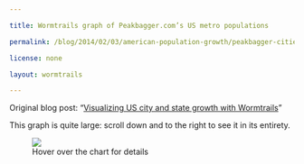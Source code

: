 ```yaml
---

title: Wormtrails graph of Peakbagger.com’s US metro populations

permalink: /blog/2014/02/03/american-population-growth/peakbagger-cities-full-scale

license: none

layout: wormtrails

---
```

Original blog post: “[Visualizing US city and state growth with Wormtrails][1]”

This graph is quite large: scroll down and to the right to see it in its entirety.

<figure>
    <img src="/assets/images/wormtrails/peakbagger-cities-full-scale.png" usemap="#clmap">
    <figcaption id="wormtrails-banner">Hover over the chart for details</figcaption>
</figure>
<map name="clmap">
    <area target="_new" shape="rect" onmouseover="updateBanner('Hartford (pop. 2,700)', '#D24A37')" coords="25,11588,225,11588">
    <area target="_new" shape="rect" onmouseover="updateBanner('Alexandria, VA (pop. 2,800)', '#D94131')" coords="25,11585,225,11586">
    <area target="_new" shape="rect" onmouseover="updateBanner('Petersburg, VA (pop. 2,800)', '#D94130')" coords="25,11583,225,11583">
    <area target="_new" shape="rect" onmouseover="updateBanner('Norfolk (pop. 3,000)', '#F4160F')" coords="25,11580,225,11581">
    <area target="_new" shape="rect" onmouseover="updateBanner('Albany (pop. 3,500)', '#D73332')" coords="25,11577,225,11578">
    <area target="_new" shape="rect" onmouseover="updateBanner('Richmond (pop. 3,800)', '#E73C21')" coords="25,11575,225,11575">
    <area target="_new" shape="rect" onmouseover="updateBanner('Middleborough, MA (pop. 4,500)', '#E22727')" coords="25,11572,225,11573">
    <area target="_new" shape="rect" onmouseover="updateBanner('New Haven (pop. 4,500)', '#DD412C')" coords="25,11569,225,11570">
    <area target="_new" shape="rect" onmouseover="updateBanner('Nantucket (pop. 4,600)', '#E73A21')" coords="25,11566,225,11567">
    <area target="_new" shape="rect" onmouseover="updateBanner('Portsmouth, NH (pop. 4,700)', '#F91709')" coords="25,11563,225,11564">
    <area target="_new" shape="rect" onmouseover="updateBanner('Newburyport, MA (pop. 4,800)', '#DE4A2C')" coords="25,11560,225,11561">
    <area target="_new" shape="rect" onmouseover="updateBanner('Gloucester, MA (pop. 5,300)', '#D53A35')" coords="25,11557,225,11558">
    <area target="_new" shape="rect" onmouseover="updateBanner('Providence (pop. 6,400)', '#E44324')" coords="25,11554,225,11555">
    <area target="_new" shape="rect" onmouseover="updateBanner('Newport, RI (pop. 6,700)', '#D74333')" coords="25,11550,225,11552">
    <area target="_new" shape="rect" onmouseover="updateBanner('Baltimore (pop. 13,500)', '#FD0F03')" coords="25,11546,225,11548">
    <area target="_new" shape="rect" onmouseover="updateBanner('Salem, MA (pop. 13,600)', '#DA3C2F')" coords="25,11541,225,11544">
    <area target="_new" shape="rect" onmouseover="updateBanner('Charleston (pop. 16,400)', '#F03A15')" coords="25,11536,225,11539">
    <area target="_new" shape="rect" onmouseover="updateBanner('Boston (pop. 18,300)', '#E33726')" coords="25,11530,225,11534">
    <area target="_new" shape="rect" onmouseover="updateBanner('New York (pop. 33,100)', '#F41C10')" coords="25,11521,225,11528">
    <area target="_new" shape="rect" onmouseover="updateBanner('Philadelphia (pop. 44,100)', '#E54B23')" coords="25,11510,225,11519">
    <area target="_new" shape="rect" onmouseover="updateBanner('Middleborough, MA (pop. 4,500)', '#E22727')" coords="325,11597,525,11598">
    <area target="_new" shape="rect" onmouseover="updateBanner('New London, CT (pop. 5,200)', '#CC703D')" coords="325,11594,525,11595">
    <area target="_new" shape="rect" onmouseover="updateBanner('Savannah (pop. 5,200)', '#D77D33')" coords="325,11591,525,11592">
    <area target="_new" shape="rect" onmouseover="updateBanner('Schenectady, NY (pop. 5,300)', '#D67933')" coords="325,11588,525,11589">
    <area target="_new" shape="rect" onmouseover="updateBanner('Gloucester, MA (pop. 5,300)', '#D53A35')" coords="325,11585,525,11586">
    <area target="_new" shape="rect" onmouseover="updateBanner('Portsmouth, NH (pop. 5,300)', '#F91709')" coords="325,11582,525,11583">
    <area target="_new" shape="rect" onmouseover="updateBanner('Albany (pop. 5,300)', '#D73332')" coords="325,11578,525,11580">
    <area target="_new" shape="rect" onmouseover="updateBanner('Nantucket (pop. 5,600)', '#E73A21')" coords="325,11575,525,11576">
    <area target="_new" shape="rect" onmouseover="updateBanner('Richmond (pop. 5,700)', '#E73C21')" coords="325,11572,525,11573">
    <area target="_new" shape="rect" onmouseover="updateBanner('Newburyport, MA (pop. 6,000)', '#DE4A2C')" coords="325,11569,525,11570">
    <area target="_new" shape="rect" onmouseover="updateBanner('Newport, RI (pop. 6,700)', '#D74333')" coords="325,11566,525,11567">
    <area target="_new" shape="rect" onmouseover="updateBanner('Norfolk (pop. 6,900)', '#F4160F')" coords="325,11562,525,11564">
    <area target="_new" shape="rect" onmouseover="updateBanner('Providence (pop. 7,600)', '#E44324')" coords="325,11559,525,11560">
    <area target="_new" shape="rect" onmouseover="updateBanner('Washington (pop. 11,200)', '#E27027')" coords="325,11555,525,11557">
    <area target="_new" shape="rect" onmouseover="updateBanner('Salem, MA (pop. 14,700)', '#DA3C2F')" coords="325,11550,525,11553">
    <area target="_new" shape="rect" onmouseover="updateBanner('Charleston (pop. 18,800)', '#F03A15')" coords="325,11544,525,11548">
    <area target="_new" shape="rect" onmouseover="updateBanner('Boston (pop. 24,900)', '#E33726')" coords="325,11537,525,11542">
    <area target="_new" shape="rect" onmouseover="updateBanner('Baltimore (pop. 26,500)', '#FD0F03')" coords="325,11530,525,11535">
    <area target="_new" shape="rect" onmouseover="updateBanner('New York (pop. 60,500)', '#F41C10')" coords="325,11515,525,11528">
    <area target="_new" shape="rect" onmouseover="updateBanner('Philadelphia (pop. 61,600)', '#E54B23')" coords="325,11501,525,11513">
    <area target="_new" shape="rect" onmouseover="updateBanner('New Haven (pop. 5,800)', '#DD412C')" coords="625,11613,825,11614">
    <area target="_new" shape="rect" onmouseover="updateBanner('Schenectady, NY (pop. 5,900)', '#D67933')" coords="625,11609,825,11611">
    <area target="_new" shape="rect" onmouseover="updateBanner('Gloucester, MA (pop. 5,900)', '#D53A35')" coords="625,11606,825,11607">
    <area target="_new" shape="rect" onmouseover="updateBanner('Nantucket (pop. 6,800)', '#E73A21')" coords="625,11603,825,11604">
    <area target="_new" shape="rect" onmouseover="updateBanner('Portsmouth, NH (pop. 6,900)', '#F91709')" coords="625,11599,825,11601">
    <area target="_new" shape="rect" onmouseover="updateBanner('Portland, ME (pop. 7,200)', '#D49D36')" coords="625,11596,825,11597">
    <area target="_new" shape="rect" onmouseover="updateBanner('Newburyport, MA (pop. 7,600)', '#DE4A2C')" coords="625,11592,825,11594">
    <area target="_new" shape="rect" onmouseover="updateBanner('Newport, RI (pop. 7,900)', '#D74333')" coords="625,11589,825,11590">
    <area target="_new" shape="rect" onmouseover="updateBanner('Norfolk (pop. 9,200)', '#F4160F')" coords="625,11585,825,11587">
    <area target="_new" shape="rect" onmouseover="updateBanner('Richmond (pop. 9,700)', '#E73C21')" coords="625,11581,825,11583">
    <area target="_new" shape="rect" onmouseover="updateBanner('Providence (pop. 10,100)', '#E44324')" coords="625,11577,825,11579">
    <area target="_new" shape="rect" onmouseover="updateBanner('Albany (pop. 10,800)', '#D73332')" coords="625,11573,825,11575">
    <area target="_new" shape="rect" onmouseover="updateBanner('New Orleans (pop. 17,200)', '#DE8C2C')" coords="625,11567,825,11571">
    <area target="_new" shape="rect" onmouseover="updateBanner('Washington (pop. 20,400)', '#E27027')" coords="625,11561,825,11565">
    <area target="_new" shape="rect" onmouseover="updateBanner('Salem, MA (pop. 23,100)', '#DA3C2F')" coords="625,11555,825,11559">
    <area target="_new" shape="rect" onmouseover="updateBanner('Charleston (pop. 24,700)', '#F03A15')" coords="625,11548,825,11553">
    <area target="_new" shape="rect" onmouseover="updateBanner('Boston (pop. 38,700)', '#E33726')" coords="625,11538,825,11546">
    <area target="_new" shape="rect" onmouseover="updateBanner('Baltimore (pop. 46,600)', '#FD0F03')" coords="625,11527,825,11536">
    <area target="_new" shape="rect" onmouseover="updateBanner('Philadelphia (pop. 87,300)', '#E54B23')" coords="625,11507,825,11525">
    <area target="_new" shape="rect" onmouseover="updateBanner('New York (pop. 101,000)', '#F41C10')" coords="625,11485,825,11505">
    <area target="_new" shape="rect" onmouseover="updateBanner('New Haven (pop. 7,200)', '#DD412C')" coords="925,11624,1125,11626">
    <area target="_new" shape="rect" onmouseover="updateBanner('Nantucket (pop. 7,300)', '#E73A21')" coords="925,11621,1125,11622">
    <area target="_new" shape="rect" onmouseover="updateBanner('Portsmouth, NH (pop. 7,300)', '#F91709')" coords="925,11617,1125,11619">
    <area target="_new" shape="rect" onmouseover="updateBanner('Newport, RI (pop. 7,300)', '#D74333')" coords="925,11614,1125,11615">
    <area target="_new" shape="rect" onmouseover="updateBanner('Pittsburgh (pop. 7,300)', '#D2D436')" coords="925,11610,1125,11612">
    <area target="_new" shape="rect" onmouseover="updateBanner('Savannah (pop. 7,500)', '#D77D33')" coords="925,11607,1125,11608">
    <area target="_new" shape="rect" onmouseover="updateBanner('Norfolk (pop. 8,500)', '#F4160F')" coords="925,11603,1125,11605">
    <area target="_new" shape="rect" onmouseover="updateBanner('Portland, ME (pop. 8,600)', '#D49D36')" coords="925,11599,1125,11601">
    <area target="_new" shape="rect" onmouseover="updateBanner('Cincinnati (pop. 9,600)', '#F7EE0C')" coords="925,11596,1125,11597">
    <area target="_new" shape="rect" onmouseover="updateBanner('Providence (pop. 11,800)', '#E44324')" coords="925,11591,1125,11594">
    <area target="_new" shape="rect" onmouseover="updateBanner('Richmond (pop. 12,100)', '#E73C21')" coords="925,11587,1125,11589">
    <area target="_new" shape="rect" onmouseover="updateBanner('Albany (pop. 17,900)', '#D73332')" coords="925,11581,1125,11585">
    <area target="_new" shape="rect" onmouseover="updateBanner('Salem, MA (pop. 22,600)', '#DA3C2F')" coords="925,11575,1125,11579">
    <area target="_new" shape="rect" onmouseover="updateBanner('Charleston (pop. 24,800)', '#F03A15')" coords="925,11568,1125,11573">
    <area target="_new" shape="rect" onmouseover="updateBanner('New Orleans (pop. 27,200)', '#DE8C2C')" coords="925,11560,1125,11566">
    <area target="_new" shape="rect" onmouseover="updateBanner('Washington (pop. 28,800)', '#E27027')" coords="925,11552,1125,11558">
    <area target="_new" shape="rect" onmouseover="updateBanner('Boston (pop. 54,000)', '#E33726')" coords="925,11540,1125,11550">
    <area target="_new" shape="rect" onmouseover="updateBanner('Baltimore (pop. 62,700)', '#FD0F03')" coords="925,11525,1125,11538">
    <area target="_new" shape="rect" onmouseover="updateBanner('Philadelphia (pop. 109,000)', '#E54B23')" coords="925,11501,1125,11523">
    <area target="_new" shape="rect" onmouseover="updateBanner('New York (pop. 131,000)', '#F41C10')" coords="925,11473,1125,11499">
    <area target="_new" shape="rect" onmouseover="updateBanner('Buffalo (pop. 8,700)', '#BDD534')" coords="1225,11654,1425,11656">
    <area target="_new" shape="rect" onmouseover="updateBanner('Rochester (pop. 9,200)', '#CCEB1B')" coords="1225,11650,1425,11652">
    <area target="_new" shape="rect" onmouseover="updateBanner('Norfolk (pop. 9,800)', '#F4160F')" coords="1225,11646,1425,11648">
    <area target="_new" shape="rect" onmouseover="updateBanner('New Haven (pop. 10,200)', '#DD412C')" coords="1225,11642,1425,11644">
    <area target="_new" shape="rect" onmouseover="updateBanner('Louisville (pop. 10,300)', '#A9DD2C')" coords="1225,11638,1425,11640">
    <area target="_new" shape="rect" onmouseover="updateBanner('Portland, ME (pop. 12,600)', '#D49D36')" coords="1225,11633,1425,11636">
    <area target="_new" shape="rect" onmouseover="updateBanner('Newark (pop. 14,400)', '#B3E523')" coords="1225,11628,1425,11631">
    <area target="_new" shape="rect" onmouseover="updateBanner('Pittsburgh (pop. 15,400)', '#D2D436')" coords="1225,11623,1425,11626">
    <area target="_new" shape="rect" onmouseover="updateBanner('Richmond (pop. 16,100)', '#E73C21')" coords="1225,11618,1425,11621">
    <area target="_new" shape="rect" onmouseover="updateBanner('Providence (pop. 22,400)', '#E44324')" coords="1225,11612,1425,11616">
    <area target="_new" shape="rect" onmouseover="updateBanner('Cincinnati (pop. 24,800)', '#F7EE0C')" coords="1225,11605,1425,11610">
    <area target="_new" shape="rect" onmouseover="updateBanner('Salem, MA (pop. 27,300)', '#DA3C2F')" coords="1225,11597,1425,11603">
    <area target="_new" shape="rect" onmouseover="updateBanner('Charleston (pop. 30,300)', '#F03A15')" coords="1225,11589,1425,11595">
    <area target="_new" shape="rect" onmouseover="updateBanner('Washington (pop. 35,500)', '#E27027')" coords="1225,11580,1425,11587">
    <area target="_new" shape="rect" onmouseover="updateBanner('Albany (pop. 35,800)', '#D73332')" coords="1225,11571,1425,11578">
    <area target="_new" shape="rect" onmouseover="updateBanner('New Orleans (pop. 46,100)', '#DE8C2C')" coords="1225,11560,1425,11569">
    <area target="_new" shape="rect" onmouseover="updateBanner('Baltimore (pop. 80,600)', '#FD0F03')" coords="1225,11542,1425,11558">
    <area target="_new" shape="rect" onmouseover="updateBanner('Boston (pop. 85,600)', '#E33726')" coords="1225,11522,1425,11540">
    <area target="_new" shape="rect" onmouseover="updateBanner('Philadelphia (pop. 161,000)', '#E54B23')" coords="1225,11488,1425,11520">
    <area target="_new" shape="rect" onmouseover="updateBanner('New York (pop. 215,000)', '#F41C10')" coords="1225,11443,1425,11486">
    <area target="_new" shape="rect" onmouseover="updateBanner('Detroit (pop. 21,200)', '#89F80A')" coords="1525,11723,1725,11727">
    <area target="_new" shape="rect" onmouseover="updateBanner('New Haven (pop. 21,900)', '#DD412C')" coords="1525,11716,1725,11721">
    <area target="_new" shape="rect" onmouseover="updateBanner('New Bedford (pop. 24,100)', '#ADF50F')" coords="1525,11709,1725,11714">
    <area target="_new" shape="rect" onmouseover="updateBanner('St. Louis (pop. 28,400)', '#A7F410')" coords="1525,11702,1725,11707">
    <area target="_new" shape="rect" onmouseover="updateBanner('Portland, ME (pop. 28,600)', '#D49D36')" coords="1525,11694,1725,11700">
    <area target="_new" shape="rect" onmouseover="updateBanner('Buffalo (pop. 29,300)', '#BDD534')" coords="1525,11686,1725,11692">
    <area target="_new" shape="rect" onmouseover="updateBanner('Newark (pop. 29,800)', '#B3E523')" coords="1525,11678,1725,11684">
    <area target="_new" shape="rect" onmouseover="updateBanner('Rochester (pop. 31,400)', '#CCEB1B')" coords="1525,11670,1725,11676">
    <area target="_new" shape="rect" onmouseover="updateBanner('Louisville (pop. 34,200)', '#A9DD2C')" coords="1525,11661,1725,11668">
    <area target="_new" shape="rect" onmouseover="updateBanner('Providence (pop. 40,900)', '#E44324')" coords="1525,11651,1725,11659">
    <area target="_new" shape="rect" onmouseover="updateBanner('Charleston (pop. 42,600)', '#F03A15')" coords="1525,11640,1725,11649">
    <area target="_new" shape="rect" onmouseover="updateBanner('Pittsburgh (pop. 43,700)', '#D2D436')" coords="1525,11630,1725,11638">
    <area target="_new" shape="rect" onmouseover="updateBanner('Washington (pop. 50,200)', '#E27027')" coords="1525,11618,1725,11628">
    <area target="_new" shape="rect" onmouseover="updateBanner('Cincinnati (pop. 54,800)', '#F7EE0C')" coords="1525,11605,1725,11616">
    <area target="_new" shape="rect" onmouseover="updateBanner('Albany (pop. 72,000)', '#D73332')" coords="1525,11588,1725,11603">
    <area target="_new" shape="rect" onmouseover="updateBanner('New Orleans (pop. 105,000)', '#DE8C2C')" coords="1525,11565,1725,11586">
    <area target="_new" shape="rect" onmouseover="updateBanner('Baltimore (pop. 110,000)', '#FD0F03')" coords="1525,11541,1725,11563">
    <area target="_new" shape="rect" onmouseover="updateBanner('Boston (pop. 183,000)', '#E33726')" coords="1525,11503,1725,11539">
    <area target="_new" shape="rect" onmouseover="updateBanner('Philadelphia (pop. 259,000)', '#E54B23')" coords="1525,11449,1725,11501">
    <area target="_new" shape="rect" onmouseover="updateBanner('New York (pop. 374,000)', '#F41C10')" coords="1525,11372,1725,11447">
    <area target="_new" shape="rect" onmouseover="updateBanner('Portland, ME (pop. 36,000)', '#D49D36')" coords="1825,11828,2025,11835">
    <area target="_new" shape="rect" onmouseover="updateBanner('Syracuse (pop. 38,000)', '#75DD2C')" coords="1825,11818,2025,11826">
    <area target="_new" shape="rect" onmouseover="updateBanner('Detroit (pop. 38,000)', '#89F80A')" coords="1825,11809,2025,11816">
    <area target="_new" shape="rect" onmouseover="updateBanner('Chicago (pop. 40,000)', '#76D831')" coords="1825,11799,2025,11807">
    <area target="_new" shape="rect" onmouseover="updateBanner('Rochester (pop. 49,000)', '#CCEB1B')" coords="1825,11787,2025,11797">
    <area target="_new" shape="rect" onmouseover="updateBanner('Charleston (pop. 50,000)', '#F03A15')" coords="1825,11775,2025,11785">
    <area target="_new" shape="rect" onmouseover="updateBanner('Newark (pop. 57,000)', '#B3E523')" coords="1825,11762,2025,11773">
    <area target="_new" shape="rect" onmouseover="updateBanner('Louisville (pop. 61,000)', '#A9DD2C')" coords="1825,11747,2025,11760">
    <area target="_new" shape="rect" onmouseover="updateBanner('Providence (pop. 65,000)', '#E44324')" coords="1825,11732,2025,11745">
    <area target="_new" shape="rect" onmouseover="updateBanner('Washington (pop. 67,000)', '#E27027')" coords="1825,11717,2025,11730">
    <area target="_new" shape="rect" onmouseover="updateBanner('Buffalo (pop. 80,000)', '#BDD534')" coords="1825,11699,2025,11715">
    <area target="_new" shape="rect" onmouseover="updateBanner('Pittsburgh (pop. 86,000)', '#D2D436')" coords="1825,11680,2025,11697">
    <area target="_new" shape="rect" onmouseover="updateBanner('St. Louis (pop. 95,000)', '#A7F410')" coords="1825,11659,2025,11678">
    <area target="_new" shape="rect" onmouseover="updateBanner('Albany (pop. 107,000)', '#D73332')" coords="1825,11635,2025,11657">
    <area target="_new" shape="rect" onmouseover="updateBanner('New Orleans (pop. 123,000)', '#DE8C2C')" coords="1825,11609,2025,11633">
    <area target="_new" shape="rect" onmouseover="updateBanner('Cincinnati (pop. 133,000)', '#F7EE0C')" coords="1825,11580,2025,11607">
    <area target="_new" shape="rect" onmouseover="updateBanner('Baltimore (pop. 179,000)', '#FD0F03')" coords="1825,11542,2025,11578">
    <area target="_new" shape="rect" onmouseover="updateBanner('Boston (pop. 308,000)', '#E33726')" coords="1825,11479,2025,11540">
    <area target="_new" shape="rect" onmouseover="updateBanner('Philadelphia (pop. 405,000)', '#E54B23')" coords="1825,11396,2025,11477">
    <area target="_new" shape="rect" onmouseover="updateBanner('New York (pop. 650,000)', '#F41C10')" coords="1825,11264,2025,11394">
    <area target="_new" shape="rect" onmouseover="updateBanner('Milwaukee (pop. 48,000)', '#1DEA27')" coords="2125,11951,2325,11960">
    <area target="_new" shape="rect" onmouseover="updateBanner('Cleveland (pop. 49,000)', '#2BFE02')" coords="2125,11939,2325,11949">
    <area target="_new" shape="rect" onmouseover="updateBanner('Rochester (pop. 56,000)', '#CCEB1B')" coords="2125,11926,2325,11937">
    <area target="_new" shape="rect" onmouseover="updateBanner('San Francisco (pop. 57,000)', '#2CE91E')" coords="2125,11912,2325,11924">
    <area target="_new" shape="rect" onmouseover="updateBanner('Detroit (pop. 59,000)', '#89F80A')" coords="2125,11898,2325,11910">
    <area target="_new" shape="rect" onmouseover="updateBanner('Providence (pop. 69,000)', '#E44324')" coords="2125,11883,2325,11896">
    <area target="_new" shape="rect" onmouseover="updateBanner('Washington (pop. 80,000)', '#E27027')" coords="2125,11865,2325,11881">
    <area target="_new" shape="rect" onmouseover="updateBanner('Louisville (pop. 88,000)', '#A9DD2C')" coords="2125,11845,2325,11863">
    <area target="_new" shape="rect" onmouseover="updateBanner('Buffalo (pop. 90,000)', '#BDD534')" coords="2125,11825,2325,11843">
    <area target="_new" shape="rect" onmouseover="updateBanner('Pittsburgh (pop. 93,000)', '#D2D436')" coords="2125,11804,2325,11823">
    <area target="_new" shape="rect" onmouseover="updateBanner('Newark (pop. 103,000)', '#B3E523')" coords="2125,11782,2325,11802">
    <area target="_new" shape="rect" onmouseover="updateBanner('Albany (pop. 116,000)', '#D73332')" coords="2125,11757,2325,11780">
    <area target="_new" shape="rect" onmouseover="updateBanner('Chicago (pop. 123,000)', '#76D831')" coords="2125,11730,2325,11755">
    <area target="_new" shape="rect" onmouseover="updateBanner('New Orleans (pop. 172,000)', '#DE8C2C')" coords="2125,11694,2325,11728">
    <area target="_new" shape="rect" onmouseover="updateBanner('St. Louis (pop. 176,000)', '#A7F410')" coords="2125,11656,2325,11692">
    <area target="_new" shape="rect" onmouseover="updateBanner('Cincinnati (pop. 192,000)', '#F7EE0C')" coords="2125,11616,2325,11654">
    <area target="_new" shape="rect" onmouseover="updateBanner('Baltimore (pop. 221,000)', '#FD0F03')" coords="2125,11570,2325,11614">
    <area target="_new" shape="rect" onmouseover="updateBanner('Boston (pop. 374,000)', '#E33726')" coords="2125,11493,2325,11568">
    <area target="_new" shape="rect" onmouseover="updateBanner('Philadelphia (pop. 608,000)', '#E54B23')" coords="2125,11369,2325,11491">
    <area target="_new" shape="rect" onmouseover="updateBanner('New York (pop. 1,143,000)', '#F41C10')" coords="2125,11139,2325,11367">
    <area target="_new" shape="rect" onmouseover="updateBanner('New Haven (pop. 65,000)', '#DD412C')" coords="2425,12127,2625,12140">
    <area target="_new" shape="rect" onmouseover="updateBanner('Rochester (pop. 73,000)', '#CCEB1B')" coords="2425,12111,2625,12125">
    <area target="_new" shape="rect" onmouseover="updateBanner('Milwaukee (pop. 75,000)', '#1DEA27')" coords="2425,12094,2625,12109">
    <area target="_new" shape="rect" onmouseover="updateBanner('Providence (pop. 101,000)', '#E44324')" coords="2425,12072,2625,12092">
    <area target="_new" shape="rect" onmouseover="updateBanner('Cleveland (pop. 101,000)', '#2BFE02')" coords="2425,12049,2625,12070">
    <area target="_new" shape="rect" onmouseover="updateBanner('Detroit (pop. 101,000)', '#89F80A')" coords="2425,12027,2625,12047">
    <area target="_new" shape="rect" onmouseover="updateBanner('Washington (pop. 123,000)', '#E27027')" coords="2425,12001,2625,12025">
    <area target="_new" shape="rect" onmouseover="updateBanner('Louisville (pop. 129,000)', '#A9DD2C')" coords="2425,11973,2625,11999">
    <area target="_new" shape="rect" onmouseover="updateBanner('Buffalo (pop. 133,000)', '#BDD534')" coords="2425,11944,2625,11971">
    <area target="_new" shape="rect" onmouseover="updateBanner('San Francisco (pop. 151,000)', '#2CE91E')" coords="2425,11912,2625,11942">
    <area target="_new" shape="rect" onmouseover="updateBanner('Albany (pop. 157,000)', '#D73332')" coords="2425,11879,2625,11910">
    <area target="_new" shape="rect" onmouseover="updateBanner('Pittsburgh (pop. 170,000)', '#D2D436')" coords="2425,11843,2625,11877">
    <area target="_new" shape="rect" onmouseover="updateBanner('New Orleans (pop. 196,000)', '#DE8C2C')" coords="2425,11801,2625,11841">
    <area target="_new" shape="rect" onmouseover="updateBanner('Cincinnati (pop. 257,000)', '#F7EE0C')" coords="2425,11748,2625,11799">
    <area target="_new" shape="rect" onmouseover="updateBanner('Baltimore (pop. 283,000)', '#FD0F03')" coords="2425,11689,2625,11746">
    <area target="_new" shape="rect" onmouseover="updateBanner('Chicago (pop. 324,000)', '#76D831')" coords="2425,11623,2625,11687">
    <area target="_new" shape="rect" onmouseover="updateBanner('St. Louis (pop. 345,000)', '#A7F410')" coords="2425,11552,2625,11621">
    <area target="_new" shape="rect" onmouseover="updateBanner('Boston (pop. 501,000)', '#E33726')" coords="2425,11449,2625,11550">
    <area target="_new" shape="rect" onmouseover="updateBanner('Philadelphia (pop. 747,000)', '#E54B23')" coords="2425,11298,2625,11447">
    <area target="_new" shape="rect" onmouseover="updateBanner('New York (pop. 1,687,000)', '#F41C10')" coords="2425,10959,2625,11296">
    <area target="_new" shape="rect" onmouseover="updateBanner('Minneapolis (pop. 94,000)', '#24E474')" coords="2725,12306,2925,12325">
    <area target="_new" shape="rect" onmouseover="updateBanner('Rochester (pop. 103,000)', '#CCEB1B')" coords="2725,12284,2925,12304">
    <area target="_new" shape="rect" onmouseover="updateBanner('Milwaukee (pop. 121,000)', '#1DEA27')" coords="2725,12258,2925,12282">
    <area target="_new" shape="rect" onmouseover="updateBanner('Providence (pop. 128,000)', '#E44324')" coords="2725,12230,2925,12256">
    <area target="_new" shape="rect" onmouseover="updateBanner('Louisville (pop. 143,000)', '#A9DD2C')" coords="2725,12199,2925,12228">
    <area target="_new" shape="rect" onmouseover="updateBanner('Detroit (pop. 147,000)', '#89F80A')" coords="2725,12168,2925,12197">
    <area target="_new" shape="rect" onmouseover="updateBanner('Washington (pop. 164,000)', '#E27027')" coords="2725,12133,2925,12166">
    <area target="_new" shape="rect" onmouseover="updateBanner('Cleveland (pop. 169,000)', '#2BFE02')" coords="2725,12097,2925,12131">
    <area target="_new" shape="rect" onmouseover="updateBanner('Buffalo (pop. 171,000)', '#BDD534')" coords="2725,12061,2925,12095">
    <area target="_new" shape="rect" onmouseover="updateBanner('Albany (pop. 178,000)', '#D73332')" coords="2725,12024,2925,12059">
    <area target="_new" shape="rect" onmouseover="updateBanner('New Orleans (pop. 219,000)', '#DE8C2C')" coords="2725,11978,2925,12022">
    <area target="_new" shape="rect" onmouseover="updateBanner('San Francisco (pop. 236,000)', '#2CE91E')" coords="2725,11929,2925,11976">
    <area target="_new" shape="rect" onmouseover="updateBanner('Pittsburgh (pop. 265,000)', '#D2D436')" coords="2725,11874,2925,11927">
    <area target="_new" shape="rect" onmouseover="updateBanner('Cincinnati (pop. 307,000)', '#F7EE0C')" coords="2725,11810,2925,11872">
    <area target="_new" shape="rect" onmouseover="updateBanner('Baltimore (pop. 353,000)', '#FD0F03')" coords="2725,11738,2925,11808">
    <area target="_new" shape="rect" onmouseover="updateBanner('St. Louis (pop. 386,000)', '#A7F410')" coords="2725,11658,2925,11736">
    <area target="_new" shape="rect" onmouseover="updateBanner('Chicago (pop. 543,000)', '#76D831')" coords="2725,11548,2925,11656">
    <area target="_new" shape="rect" onmouseover="updateBanner('Boston (pop. 658,000)', '#E33726')" coords="2725,11414,2925,11546">
    <area target="_new" shape="rect" onmouseover="updateBanner('Philadelphia (pop. 949,000)', '#E54B23')" coords="2725,11222,2925,11412">
    <area target="_new" shape="rect" onmouseover="updateBanner('New York (pop. 2,234,000)', '#F41C10')" coords="2725,10774,2925,11220">
    <area target="_new" shape="rect" onmouseover="updateBanner('Providence (pop. 163,000)', '#E44324')" coords="3025,12596,3225,12628">
    <area target="_new" shape="rect" onmouseover="updateBanner('Kansas City (pop. 165,000)', '#27E2B5')" coords="3025,12561,3225,12594">
    <area target="_new" shape="rect" onmouseover="updateBanner('Louisville (pop. 183,000)', '#A9DD2C')" coords="3025,12522,3225,12559">
    <area target="_new" shape="rect" onmouseover="updateBanner('Albany (pop. 189,000)', '#D73332')" coords="3025,12482,3225,12520">
    <area target="_new" shape="rect" onmouseover="updateBanner('Milwaukee (pop. 212,000)', '#1DEA27')" coords="3025,12438,3225,12480">
    <area target="_new" shape="rect" onmouseover="updateBanner('Detroit (pop. 237,000)', '#89F80A')" coords="3025,12389,3225,12436">
    <area target="_new" shape="rect" onmouseover="updateBanner('New Orleans (pop. 245,000)', '#DE8C2C')" coords="3025,12338,3225,12387">
    <area target="_new" shape="rect" onmouseover="updateBanner('Washington (pop. 253,000)', '#E27027')" coords="3025,12285,3225,12336">
    <area target="_new" shape="rect" onmouseover="updateBanner('Buffalo (pop. 272,000)', '#BDD534')" coords="3025,12229,3225,12283">
    <area target="_new" shape="rect" onmouseover="updateBanner('Cleveland (pop. 274,000)', '#2BFE02')" coords="3025,12172,3225,12227">
    <area target="_new" shape="rect" onmouseover="updateBanner('San Francisco (pop. 302,000)', '#2CE91E')" coords="3025,12109,3225,12170">
    <area target="_new" shape="rect" onmouseover="updateBanner('Minneapolis (pop. 305,000)', '#24E474')" coords="3025,12046,3225,12107">
    <area target="_new" shape="rect" onmouseover="updateBanner('Cincinnati (pop. 344,000)', '#F7EE0C')" coords="3025,11976,3225,12044">
    <area target="_new" shape="rect" onmouseover="updateBanner('Pittsburgh (pop. 396,000)', '#D2D436')" coords="3025,11894,3225,11974">
    <area target="_new" shape="rect" onmouseover="updateBanner('Baltimore (pop. 453,000)', '#FD0F03')" coords="3025,11802,3225,11892">
    <area target="_new" shape="rect" onmouseover="updateBanner('St. Louis (pop. 490,000)', '#A7F410')" coords="3025,11702,3225,11800">
    <area target="_new" shape="rect" onmouseover="updateBanner('Boston (pop. 818,000)', '#E33726')" coords="3025,11536,3225,11700">
    <area target="_new" shape="rect" onmouseover="updateBanner('Chicago (pop. 1,141,000)', '#76D831')" coords="3025,11306,3225,11534">
    <area target="_new" shape="rect" onmouseover="updateBanner('Philadelphia (pop. 1,180,000)', '#E54B23')" coords="3025,11068,3225,11304">
    <area target="_new" shape="rect" onmouseover="updateBanner('New York (pop. 2,977,000)', '#F41C10')" coords="3025,10471,3225,11066">
    <area target="_new" shape="rect" onmouseover="updateBanner('Albany (pop. 188,000)', '#D73332')" coords="3325,12949,3525,12987">
    <area target="_new" shape="rect" onmouseover="updateBanner('Louisville (pop. 227,000)', '#A9DD2C')" coords="3325,12902,3525,12947">
    <area target="_new" shape="rect" onmouseover="updateBanner('Kansas City (pop. 242,000)', '#27E2B5')" coords="3325,12852,3525,12900">
    <area target="_new" shape="rect" onmouseover="updateBanner('Providence (pop. 243,000)', '#E44324')" coords="3325,12801,3525,12850">
    <area target="_new" shape="rect" onmouseover="updateBanner('New Orleans (pop. 291,000)', '#DE8C2C')" coords="3325,12741,3525,12799">
    <area target="_new" shape="rect" onmouseover="updateBanner('Milwaukee (pop. 296,000)', '#1DEA27')" coords="3325,12680,3525,12739">
    <area target="_new" shape="rect" onmouseover="updateBanner('Washington (pop. 302,000)', '#E27027')" coords="3325,12617,3525,12678">
    <area target="_new" shape="rect" onmouseover="updateBanner('Detroit (pop. 321,000)', '#89F80A')" coords="3325,12551,3525,12615">
    <area target="_new" shape="rect" onmouseover="updateBanner('Buffalo (pop. 373,000)', '#BDD534')" coords="3325,12474,3525,12549">
    <area target="_new" shape="rect" onmouseover="updateBanner('Minneapolis (pop. 374,000)', '#24E474')" coords="3325,12398,3525,12472">
    <area target="_new" shape="rect" onmouseover="updateBanner('San Francisco (pop. 375,000)', '#2CE91E')" coords="3325,12320,3525,12396">
    <area target="_new" shape="rect" onmouseover="updateBanner('Cincinnati (pop. 379,000)', '#F7EE0C')" coords="3325,12243,3525,12318">
    <area target="_new" shape="rect" onmouseover="updateBanner('Cleveland (pop. 396,000)', '#2BFE02')" coords="3325,12162,3525,12241">
    <area target="_new" shape="rect" onmouseover="updateBanner('Pittsburgh (pop. 532,000)', '#D2D436')" coords="3325,12053,3525,12160">
    <area target="_new" shape="rect" onmouseover="updateBanner('Baltimore (pop. 532,000)', '#FD0F03')" coords="3325,11945,3525,12051">
    <area target="_new" shape="rect" onmouseover="updateBanner('St. Louis (pop. 626,000)', '#A7F410')" coords="3325,11818,3525,11943">
    <area target="_new" shape="rect" onmouseover="updateBanner('Boston (pop. 1,009,000)', '#E33726')" coords="3325,11614,3525,11816">
    <area target="_new" shape="rect" onmouseover="updateBanner('Philadelphia (pop. 1,454,000)', '#E54B23')" coords="3325,11321,3525,11612">
    <area target="_new" shape="rect" onmouseover="updateBanner('Chicago (pop. 1,759,000)', '#76D831')" coords="3325,10967,3525,11319">
    <area target="_new" shape="rect" onmouseover="updateBanner('New York (pop. 4,266,000)', '#F41C10')" coords="3325,10112,3525,10965">
    <area target="_new" shape="rect" onmouseover="updateBanner('Providence (pop. 274,000)', '#E44324')" coords="3625,13384,3825,13439">
    <area target="_new" shape="rect" onmouseover="updateBanner('Albany (pop. 283,000)', '#D73332')" coords="3625,13325,3825,13382">
    <area target="_new" shape="rect" onmouseover="updateBanner('New Orleans (pop. 344,000)', '#DE8C2C')" coords="3625,13254,3825,13323">
    <area target="_new" shape="rect" onmouseover="updateBanner('Kansas City (pop. 357,000)', '#27E2B5')" coords="3625,13181,3825,13252">
    <area target="_new" shape="rect" onmouseover="updateBanner('Washington (pop. 357,000)', '#E27027')" coords="3625,13108,3825,13179">
    <area target="_new" shape="rect" onmouseover="updateBanner('Los Angeles (pop. 374,000)', '#37ACD3')" coords="3625,13031,3825,13106">
    <area target="_new" shape="rect" onmouseover="updateBanner('Milwaukee (pop. 389,000)', '#1DEA27')" coords="3625,12951,3825,13029">
    <area target="_new" shape="rect" onmouseover="updateBanner('Buffalo (pop. 420,000)', '#BDD534')" coords="3625,12865,3825,12949">
    <area target="_new" shape="rect" onmouseover="updateBanner('Cincinnati (pop. 425,000)', '#F7EE0C')" coords="3625,12778,3825,12863">
    <area target="_new" shape="rect" onmouseover="updateBanner('Detroit (pop. 503,000)', '#89F80A')" coords="3625,12676,3825,12776">
    <area target="_new" shape="rect" onmouseover="updateBanner('Minneapolis (pop. 526,000)', '#24E474')" coords="3625,12568,3825,12674">
    <area target="_new" shape="rect" onmouseover="updateBanner('Cleveland (pop. 580,000)', '#2BFE02')" coords="3625,12450,3825,12566">
    <area target="_new" shape="rect" onmouseover="updateBanner('Baltimore (pop. 589,000)', '#FD0F03')" coords="3625,12330,3825,12448">
    <area target="_new" shape="rect" onmouseover="updateBanner('San Francisco (pop. 604,000)', '#2CE91E')" coords="3625,12208,3825,12328">
    <area target="_new" shape="rect" onmouseover="updateBanner('Pittsburgh (pop. 655,000)', '#D2D436')" coords="3625,12075,3825,12206">
    <area target="_new" shape="rect" onmouseover="updateBanner('St. Louis (pop. 760,000)', '#A7F410')" coords="3625,11921,3825,12073">
    <area target="_new" shape="rect" onmouseover="updateBanner('Boston (pop. 1,213,000)', '#E33726')" coords="3625,11676,3825,11919">
    <area target="_new" shape="rect" onmouseover="updateBanner('Philadelphia (pop. 1,746,000)', '#E54B23')" coords="3625,11325,3825,11674">
    <area target="_new" shape="rect" onmouseover="updateBanner('Chicago (pop. 2,283,000)', '#76D831')" coords="3625,10866,3825,11323">
    <area target="_new" shape="rect" onmouseover="updateBanner('New York (pop. 6,021,000)', '#F41C10')" coords="3625,9660,3825,10864">
    <area target="_new" shape="rect" onmouseover="updateBanner('Indianapolis (pop. 323,000)', '#1B70EB')" coords="3925,13821,4125,13885">
    <area target="_new" shape="rect" onmouseover="updateBanner('Seattle (pop. 334,000)', '#1971ED')" coords="3925,13752,4125,13819">
    <area target="_new" shape="rect" onmouseover="updateBanner('New Orleans (pop. 393,000)', '#DE8C2C')" coords="3925,13671,4125,13750">
    <area target="_new" shape="rect" onmouseover="updateBanner('Kansas City (pop. 455,000)', '#27E2B5')" coords="3925,13578,4125,13669">
    <area target="_new" shape="rect" onmouseover="updateBanner('Washington (pop. 467,000)', '#E27027')" coords="3925,13483,4125,13576">
    <area target="_new" shape="rect" onmouseover="updateBanner('Cincinnati (pop. 470,000)', '#F7EE0C')" coords="3925,13387,4125,13481">
    <area target="_new" shape="rect" onmouseover="updateBanner('Milwaukee (pop. 478,000)', '#1DEA27')" coords="3925,13289,4125,13385">
    <area target="_new" shape="rect" onmouseover="updateBanner('Buffalo (pop. 539,000)', '#BDD534')" coords="3925,13179,4125,13287">
    <area target="_new" shape="rect" onmouseover="updateBanner('Minneapolis (pop. 626,000)', '#24E474')" coords="3925,13052,4125,13177">
    <area target="_new" shape="rect" onmouseover="updateBanner('Los Angeles (pop. 682,000)', '#37ACD3')" coords="3925,12914,4125,13050">
    <area target="_new" shape="rect" onmouseover="updateBanner('Baltimore (pop. 753,000)', '#FD0F03')" coords="3925,12761,4125,12912">
    <area target="_new" shape="rect" onmouseover="updateBanner('San Francisco (pop. 771,000)', '#2CE91E')" coords="3925,12605,4125,12759">
    <area target="_new" shape="rect" onmouseover="updateBanner('Pittsburgh (pop. 775,000)', '#D2D436')" coords="3925,12448,4125,12603">
    <area target="_new" shape="rect" onmouseover="updateBanner('Cleveland (pop. 834,000)', '#2BFE02')" coords="3925,12279,4125,12446">
    <area target="_new" shape="rect" onmouseover="updateBanner('St. Louis (pop. 859,000)', '#A7F410')" coords="3925,12105,4125,12277">
    <area target="_new" shape="rect" onmouseover="updateBanner('Detroit (pop. 1,071,000)', '#89F80A')" coords="3925,11889,4125,12103">
    <area target="_new" shape="rect" onmouseover="updateBanner('Boston (pop. 1,366,000)', '#E33726')" coords="3925,11614,4125,11887">
    <area target="_new" shape="rect" onmouseover="updateBanner('Philadelphia (pop. 2,072,000)', '#E54B23')" coords="3925,11198,4125,11612">
    <area target="_new" shape="rect" onmouseover="updateBanner('Chicago (pop. 2,859,000)', '#76D831')" coords="3925,10624,4125,11196">
    <area target="_new" shape="rect" onmouseover="updateBanner('New York (pop. 7,041,000)', '#F41C10')" coords="3925,9214,4125,10622">
    <area target="_new" shape="rect" onmouseover="updateBanner('Indianapolis (pop. 379,000)', '#1B70EB')" coords="4225,14400,4425,14476">
    <area target="_new" shape="rect" onmouseover="updateBanner('Seattle (pop. 390,000)', '#1971ED')" coords="4225,14320,4425,14398">
    <area target="_new" shape="rect" onmouseover="updateBanner('New Orleans (pop. 469,000)', '#DE8C2C')" coords="4225,14225,4425,14318">
    <area target="_new" shape="rect" onmouseover="updateBanner('Washington (pop. 527,000)', '#E27027')" coords="4225,14117,4425,14223">
    <area target="_new" shape="rect" onmouseover="updateBanner('Kansas City (pop. 561,000)', '#27E2B5')" coords="4225,14003,4425,14115">
    <area target="_new" shape="rect" onmouseover="updateBanner('Cincinnati (pop. 580,000)', '#F7EE0C')" coords="4225,13885,4425,14001">
    <area target="_new" shape="rect" onmouseover="updateBanner('Milwaukee (pop. 615,000)', '#1DEA27')" coords="4225,13760,4425,13883">
    <area target="_new" shape="rect" onmouseover="updateBanner('Buffalo (pop. 620,000)', '#BDD534')" coords="4225,13634,4425,13758">
    <area target="_new" shape="rect" onmouseover="updateBanner('Minneapolis (pop. 753,000)', '#24E474')" coords="4225,13481,4425,13632">
    <area target="_new" shape="rect" onmouseover="updateBanner('Baltimore (pop. 836,000)', '#FD0F03')" coords="4225,13312,4425,13479">
    <area target="_new" shape="rect" onmouseover="updateBanner('St. Louis (pop. 950,000)', '#A7F410')" coords="4225,13120,4425,13310">
    <area target="_new" shape="rect" onmouseover="updateBanner('Pittsburgh (pop. 960,000)', '#D2D436')" coords="4225,12926,4425,13118">
    <area target="_new" shape="rect" onmouseover="updateBanner('Cleveland (pop. 976,000)', '#2BFE02')" coords="4225,12729,4425,12924">
    <area target="_new" shape="rect" onmouseover="updateBanner('San Francisco (pop. 996,000)', '#2CE91E')" coords="4225,12528,4425,12727">
    <area target="_new" shape="rect" onmouseover="updateBanner('Boston (pop. 1,479,000)', '#E33726')" coords="4225,12230,4425,12526">
    <area target="_new" shape="rect" onmouseover="updateBanner('Los Angeles (pop. 1,617,000)', '#37ACD3')" coords="4225,11905,4425,12228">
    <area target="_new" shape="rect" onmouseover="updateBanner('Detroit (pop. 1,721,000)', '#89F80A')" coords="4225,11558,4425,11903">
    <area target="_new" shape="rect" onmouseover="updateBanner('Philadelphia (pop. 2,264,000)', '#E54B23')" coords="4225,11104,4425,11556">
    <area target="_new" shape="rect" onmouseover="updateBanner('Chicago (pop. 3,718,000)', '#76D831')" coords="4225,10358,4425,11102">
    <area target="_new" shape="rect" onmouseover="updateBanner('New York (pop. 8,667,000)', '#F41C10')" coords="4225,8623,4425,10356">
    <area target="_new" shape="rect" onmouseover="updateBanner('Seattle (pop. 451,000)', '#1971ED')" coords="4525,14895,4725,14985">
    <area target="_new" shape="rect" onmouseover="updateBanner('Houston (pop. 471,000)', '#3D3ECD')" coords="4525,14799,4725,14893">
    <area target="_new" shape="rect" onmouseover="updateBanner('New Orleans (pop. 557,000)', '#DE8C2C')" coords="4525,14686,4725,14797">
    <area target="_new" shape="rect" onmouseover="updateBanner('Cincinnati (pop. 559,000)', '#F7EE0C')" coords="4525,14572,4725,14684">
    <area target="_new" shape="rect" onmouseover="updateBanner('Kansas City (pop. 632,000)', '#27E2B5')" coords="4525,14443,4725,14570">
    <area target="_new" shape="rect" onmouseover="updateBanner('Milwaukee (pop. 705,000)', '#1DEA27')" coords="4525,14300,4725,14441">
    <area target="_new" shape="rect" onmouseover="updateBanner('Buffalo (pop. 708,000)', '#BDD534')" coords="4525,14157,4725,14298">
    <area target="_new" shape="rect" onmouseover="updateBanner('Washington (pop. 800,000)', '#E27027')" coords="4525,13995,4725,14155">
    <area target="_new" shape="rect" onmouseover="updateBanner('Minneapolis (pop. 886,000)', '#24E474')" coords="4525,13816,4725,13993">
    <area target="_new" shape="rect" onmouseover="updateBanner('Baltimore (pop. 992,000)', '#FD0F03')" coords="4525,13615,4725,13814">
    <area target="_new" shape="rect" onmouseover="updateBanner('Cleveland (pop. 1,079,000)', '#2BFE02')" coords="4525,13397,4725,13613">
    <area target="_new" shape="rect" onmouseover="updateBanner('St. Louis (pop. 1,102,000)', '#A7F410')" coords="4525,13175,4725,13395">
    <area target="_new" shape="rect" onmouseover="updateBanner('Pittsburgh (pop. 1,134,000)', '#D2D436')" coords="4525,12946,4725,13173">
    <area target="_new" shape="rect" onmouseover="updateBanner('San Francisco (pop. 1,156,000)', '#2CE91E')" coords="4525,12713,4725,12944">
    <area target="_new" shape="rect" onmouseover="updateBanner('Boston (pop. 1,746,000)', '#E33726')" coords="4525,12362,4725,12711">
    <area target="_new" shape="rect" onmouseover="updateBanner('Detroit (pop. 2,041,000)', '#89F80A')" coords="4525,11952,4725,12360">
    <area target="_new" shape="rect" onmouseover="updateBanner('Los Angeles (pop. 2,268,000)', '#37ACD3')" coords="4525,11496,4725,11950">
    <area target="_new" shape="rect" onmouseover="updateBanner('Philadelphia (pop. 2,538,000)', '#E54B23')" coords="4525,10986,4725,11494">
    <area target="_new" shape="rect" onmouseover="updateBanner('Chicago (pop. 4,210,000)', '#76D831')" coords="4525,10142,4725,10984">
    <area target="_new" shape="rect" onmouseover="updateBanner('New York (pop. 10,135,000)', '#F41C10')" coords="4525,8113,4725,10140">
    <area target="_new" shape="rect" onmouseover="updateBanner('New Orleans (pop. 660,000)', '#DE8C2C')" coords="4825,16029,5025,16161">
    <area target="_new" shape="rect" onmouseover="updateBanner('Kansas City (pop. 698,000)', '#27E2B5')" coords="4825,15888,5025,16027">
    <area target="_new" shape="rect" onmouseover="updateBanner('Houston (pop. 701,000)', '#3D3ECD')" coords="4825,15745,5025,15886">
    <area target="_new" shape="rect" onmouseover="updateBanner('Cincinnati (pop. 813,000)', '#F7EE0C')" coords="4825,15581,5025,15743">
    <area target="_new" shape="rect" onmouseover="updateBanner('Milwaukee (pop. 829,000)', '#1DEA27')" coords="4825,15413,5025,15579">
    <area target="_new" shape="rect" onmouseover="updateBanner('Dallas (pop. 855,000)', '#5115F0')" coords="4825,15240,5025,15411">
    <area target="_new" shape="rect" onmouseover="updateBanner('Buffalo (pop. 895,000)', '#BDD534')" coords="4825,15059,5025,15238">
    <area target="_new" shape="rect" onmouseover="updateBanner('Minneapolis (pop. 987,000)', '#24E474')" coords="4825,14860,5025,15057">
    <area target="_new" shape="rect" onmouseover="updateBanner('Baltimore (pop. 1,162,000)', '#FD0F03')" coords="4825,14625,5025,14858">
    <area target="_new" shape="rect" onmouseover="updateBanner('Washington (pop. 1,287,000)', '#E27027')" coords="4825,14366,5025,14623">
    <area target="_new" shape="rect" onmouseover="updateBanner('Pittsburgh (pop. 1,400,000)', '#D2D436')" coords="4825,14084,5025,14364">
    <area target="_new" shape="rect" onmouseover="updateBanner('Cleveland (pop. 1,425,000)', '#2BFE02')" coords="4825,13797,5025,14082">
    <area target="_new" shape="rect" onmouseover="updateBanner('St. Louis (pop. 1,541,000)', '#A7F410')" coords="4825,13487,5025,13795">
    <area target="_new" shape="rect" onmouseover="updateBanner('San Francisco (pop. 2,131,000)', '#2CE91E')" coords="4825,13058,5025,13485">
    <area target="_new" shape="rect" onmouseover="updateBanner('Boston (pop. 2,301,000)', '#E33726')" coords="4825,12596,5025,13056">
    <area target="_new" shape="rect" onmouseover="updateBanner('Detroit (pop. 2,884,000)', '#89F80A')" coords="4825,12017,5025,12594">
    <area target="_new" shape="rect" onmouseover="updateBanner('Philadelphia (pop. 3,297,000)', '#E54B23')" coords="4825,11356,5025,12015">
    <area target="_new" shape="rect" onmouseover="updateBanner('Los Angeles (pop. 4,250,000)', '#37ACD3')" coords="4825,10504,5025,11354">
    <area target="_new" shape="rect" onmouseover="updateBanner('Chicago (pop. 5,208,000)', '#76D831')" coords="4825,9460,5025,10502">
    <area target="_new" shape="rect" onmouseover="updateBanner('New York (pop. 12,604,000)', '#F41C10')" coords="4825,6938,5025,9458">
    <area target="_new" shape="rect" onmouseover="updateBanner('Kansas City (pop. 921,000)', '#27E2B5')" coords="5125,17263,5325,17447">
    <area target="_new" shape="rect" onmouseover="updateBanner('Cincinnati (pop. 994,000)', '#F7EE0C')" coords="5125,17062,5325,17261">
    <area target="_new" shape="rect" onmouseover="updateBanner('Buffalo (pop. 1,054,000)', '#BDD534')" coords="5125,16849,5325,17060">
    <area target="_new" shape="rect" onmouseover="updateBanner('Houston (pop. 1,140,000)', '#3D3ECD')" coords="5125,16619,5325,16847">
    <area target="_new" shape="rect" onmouseover="updateBanner('Milwaukee (pop. 1,150,000)', '#1DEA27')" coords="5125,16387,5325,16617">
    <area target="_new" shape="rect" onmouseover="updateBanner('Miami (pop. 1,173,000)', '#9D1CEA')" coords="5125,16151,5325,16385">
    <area target="_new" shape="rect" onmouseover="updateBanner('Minneapolis (pop. 1,377,000)', '#24E474')" coords="5125,15873,5325,16149">
    <area target="_new" shape="rect" onmouseover="updateBanner('Baltimore (pop. 1,419,000)', '#FD0F03')" coords="5125,15588,5325,15871">
    <area target="_new" shape="rect" onmouseover="updateBanner('Dallas (pop. 1,435,000)', '#5115F0')" coords="5125,15299,5325,15586">
    <area target="_new" shape="rect" onmouseover="updateBanner('Cleveland (pop. 1,785,000)', '#2BFE02')" coords="5125,14940,5325,15297">
    <area target="_new" shape="rect" onmouseover="updateBanner('St. Louis (pop. 1,864,000)', '#A7F410')" coords="5125,14565,5325,14938">
    <area target="_new" shape="rect" onmouseover="updateBanner('Washington (pop. 1,905,000)', '#E27027')" coords="5125,14182,5325,14563">
    <area target="_new" shape="rect" onmouseover="updateBanner('Pittsburgh (pop. 2,105,000)', '#D2D436')" coords="5125,13759,5325,14180">
    <area target="_new" shape="rect" onmouseover="updateBanner('Boston (pop. 2,501,000)', '#E33726')" coords="5125,13257,5325,13757">
    <area target="_new" shape="rect" onmouseover="updateBanner('San Francisco (pop. 2,607,000)', '#2CE91E')" coords="5125,12733,5325,13255">
    <area target="_new" shape="rect" onmouseover="updateBanner('Detroit (pop. 3,750,000)', '#89F80A')" coords="5125,11981,5325,12731">
    <area target="_new" shape="rect" onmouseover="updateBanner('Philadelphia (pop. 3,989,000)', '#E54B23')" coords="5125,11181,5325,11979">
    <area target="_new" shape="rect" onmouseover="updateBanner('Chicago (pop. 6,377,000)', '#76D831')" coords="5125,9904,5325,11179">
    <area target="_new" shape="rect" onmouseover="updateBanner('Los Angeles (pop. 6,805,000)', '#37ACD3')" coords="5125,8541,5325,9902">
    <area target="_new" shape="rect" onmouseover="updateBanner('New York (pop. 14,437,000)', '#F41C10')" coords="5125,5652,5325,8539">
    <area target="_new" shape="rect" onmouseover="updateBanner('Atlanta (pop. 1,172,000)', '#B135D5')" coords="5425,18148,5625,18383">
    <area target="_new" shape="rect" onmouseover="updateBanner('San Diego (pop. 1,198,000)', '#C91FE8')" coords="5425,17907,5625,18146">
    <area target="_new" shape="rect" onmouseover="updateBanner('Seattle (pop. 1,238,000)', '#1971ED')" coords="5425,17657,5625,17905">
    <area target="_new" shape="rect" onmouseover="updateBanner('Milwaukee (pop. 1,252,000)', '#1DEA27')" coords="5425,17405,5625,17655">
    <area target="_new" shape="rect" onmouseover="updateBanner('Baltimore (pop. 1,580,000)', '#FD0F03')" coords="5425,17087,5625,17403">
    <area target="_new" shape="rect" onmouseover="updateBanner('Houston (pop. 1,678,000)', '#3D3ECD')" coords="5425,16749,5625,17085">
    <area target="_new" shape="rect" onmouseover="updateBanner('Minneapolis (pop. 1,701,000)', '#24E474')" coords="5425,16407,5625,16747">
    <area target="_new" shape="rect" onmouseover="updateBanner('Miami (pop. 1,834,000)', '#9D1CEA')" coords="5425,16038,5625,16405">
    <area target="_new" shape="rect" onmouseover="updateBanner('Cleveland (pop. 1,960,000)', '#2BFE02')" coords="5425,15644,5625,16036">
    <area target="_new" shape="rect" onmouseover="updateBanner('Dallas (pop. 2,016,000)', '#5115F0')" coords="5425,15239,5625,15642">
    <area target="_new" shape="rect" onmouseover="updateBanner('St. Louis (pop. 2,123,000)', '#A7F410')" coords="5425,14812,5625,15237">
    <area target="_new" shape="rect" onmouseover="updateBanner('Pittsburgh (pop. 2,124,000)', '#D2D436')" coords="5425,14386,5625,14810">
    <area target="_new" shape="rect" onmouseover="updateBanner('Washington (pop. 2,671,000)', '#E27027')" coords="5425,13849,5625,14384">
    <area target="_new" shape="rect" onmouseover="updateBanner('Boston (pop. 2,703,000)', '#E33726')" coords="5425,13307,5625,13847">
    <area target="_new" shape="rect" onmouseover="updateBanner('San Francisco (pop. 3,049,000)', '#2CE91E')" coords="5425,12695,5625,13305">
    <area target="_new" shape="rect" onmouseover="updateBanner('Detroit (pop. 4,085,000)', '#89F80A')" coords="5425,11876,5625,12693">
    <area target="_new" shape="rect" onmouseover="updateBanner('Philadelphia (pop. 4,419,000)', '#E54B23')" coords="5425,10990,5625,11874">
    <area target="_new" shape="rect" onmouseover="updateBanner('Chicago (pop. 7,164,000)', '#76D831')" coords="5425,9555,5625,10988">
    <area target="_new" shape="rect" onmouseover="updateBanner('Los Angeles (pop. 7,984,000)', '#37ACD3')" coords="5425,7957,5625,9553">
    <area target="_new" shape="rect" onmouseover="updateBanner('New York (pop. 16,193,000)', '#F41C10')" coords="5425,4716,5625,7955">
    <area target="_new" shape="rect" onmouseover="updateBanner('Seattle (pop. 1,392,000)', '#1971ED')" coords="5725,18993,5925,19271">
    <area target="_new" shape="rect" onmouseover="updateBanner('Phoenix (pop. 1,409,000)', '#E029E0')" coords="5725,18709,5925,18991">
    <area target="_new" shape="rect" onmouseover="updateBanner('Atlanta (pop. 1,613,000)', '#B135D5')" coords="5725,18384,5925,18707">
    <area target="_new" shape="rect" onmouseover="updateBanner('San Diego (pop. 1,704,000)', '#C91FE8')" coords="5725,18042,5925,18382">
    <area target="_new" shape="rect" onmouseover="updateBanner('Cleveland (pop. 1,752,000)', '#2BFE02')" coords="5725,17689,5925,18040">
    <area target="_new" shape="rect" onmouseover="updateBanner('Baltimore (pop. 1,755,000)', '#FD0F03')" coords="5725,17336,5925,17687">
    <area target="_new" shape="rect" onmouseover="updateBanner('Minneapolis (pop. 1,788,000)', '#24E474')" coords="5725,16977,5925,17334">
    <area target="_new" shape="rect" onmouseover="updateBanner('Pittsburgh (pop. 1,810,000)', '#D2D436')" coords="5725,16613,5925,16975">
    <area target="_new" shape="rect" onmouseover="updateBanner('St. Louis (pop. 1,849,000)', '#A7F410')" coords="5725,16241,5925,16611">
    <area target="_new" shape="rect" onmouseover="updateBanner('Miami (pop. 2,616,000)', '#9D1CEA')" coords="5725,15716,5925,16239">
    <area target="_new" shape="rect" onmouseover="updateBanner('Dallas (pop. 2,713,000)', '#5115F0')" coords="5725,15171,5925,15714">
    <area target="_new" shape="rect" onmouseover="updateBanner('Houston (pop. 2,757,000)', '#3D3ECD')" coords="5725,14618,5925,15169">
    <area target="_new" shape="rect" onmouseover="updateBanner('Washington (pop. 2,912,000)', '#E27027')" coords="5725,14033,5925,14616">
    <area target="_new" shape="rect" onmouseover="updateBanner('Boston (pop. 3,064,000)', '#E33726')" coords="5725,13419,5925,14031">
    <area target="_new" shape="rect" onmouseover="updateBanner('San Francisco (pop. 4,185,000)', '#2CE91E')" coords="5725,12580,5925,13417">
    <area target="_new" shape="rect" onmouseover="updateBanner('Detroit (pop. 4,214,000)', '#89F80A')" coords="5725,11735,5925,12578">
    <area target="_new" shape="rect" onmouseover="updateBanner('Philadelphia (pop. 4,830,000)', '#E54B23')" coords="5725,10767,5925,11733">
    <area target="_new" shape="rect" onmouseover="updateBanner('Chicago (pop. 7,325,000)', '#76D831')" coords="5725,9300,5925,10765">
    <area target="_new" shape="rect" onmouseover="updateBanner('Los Angeles (pop. 10,841,000)', '#37ACD3')" coords="5725,7130,5925,9298">
    <area target="_new" shape="rect" onmouseover="updateBanner('New York (pop. 16,500,000)', '#F41C10')" coords="5725,3828,5925,7128">
    <area target="_new" shape="rect" onmouseover="updateBanner('Tampa (pop. 1,709,000)', '#E91EB0')" coords="6025,19922,6225,20264">
    <area target="_new" shape="rect" onmouseover="updateBanner('Pittsburgh (pop. 1,744,000)', '#D2D436')" coords="6025,19572,6225,19920">
    <area target="_new" shape="rect" onmouseover="updateBanner('Baltimore (pop. 1,890,000)', '#FD0F03')" coords="6025,19192,6225,19570">
    <area target="_new" shape="rect" onmouseover="updateBanner('St. Louis (pop. 1,947,000)', '#A7F410')" coords="6025,18800,6225,19190">
    <area target="_new" shape="rect" onmouseover="updateBanner('Phoenix (pop. 2,006,000)', '#E029E0')" coords="6025,18397,6225,18798">
    <area target="_new" shape="rect" onmouseover="updateBanner('Minneapolis (pop. 2,080,000)', '#24E474')" coords="6025,17979,6225,18395">
    <area target="_new" shape="rect" onmouseover="updateBanner('Atlanta (pop. 2,158,000)', '#B135D5')" coords="6025,17545,6225,17977">
    <area target="_new" shape="rect" onmouseover="updateBanner('San Diego (pop. 2,348,000)', '#C91FE8')" coords="6025,17074,6225,17543">
    <area target="_new" shape="rect" onmouseover="updateBanner('Seattle (pop. 2,354,000)', '#1971ED')" coords="6025,16601,6225,17072">
    <area target="_new" shape="rect" onmouseover="updateBanner('Houston (pop. 3,088,000)', '#3D3ECD')" coords="6025,15981,6225,16599">
    <area target="_new" shape="rect" onmouseover="updateBanner('Dallas (pop. 3,265,000)', '#5115F0')" coords="6025,15326,6225,15979">
    <area target="_new" shape="rect" onmouseover="updateBanner('Boston (pop. 3,355,000)', '#E33726')" coords="6025,14653,6225,15324">
    <area target="_new" shape="rect" onmouseover="updateBanner('Washington (pop. 3,363,000)', '#E27027')" coords="6025,13979,6225,14651">
    <area target="_new" shape="rect" onmouseover="updateBanner('Detroit (pop. 3,698,000)', '#89F80A')" coords="6025,13237,6225,13977">
    <area target="_new" shape="rect" onmouseover="updateBanner('Miami (pop. 3,948,000)', '#9D1CEA')" coords="6025,12446,6225,13235">
    <area target="_new" shape="rect" onmouseover="updateBanner('Philadelphia (pop. 4,970,000)', '#E54B23')" coords="6025,11450,6225,12444">
    <area target="_new" shape="rect" onmouseover="updateBanner('San Francisco (pop. 5,386,000)', '#2CE91E')" coords="6025,10370,6225,11448">
    <area target="_new" shape="rect" onmouseover="updateBanner('Chicago (pop. 7,373,000)', '#76D831')" coords="6025,8894,6225,10368">
    <area target="_new" shape="rect" onmouseover="updateBanner('Los Angeles (pop. 13,522,000)', '#37ACD3')" coords="6025,6187,6225,8892">
    <area target="_new" shape="rect" onmouseover="updateBanner('New York (pop. 16,754,000)', '#F41C10')" coords="6025,2835,6225,6185">
    <area target="_new" shape="rect" onmouseover="updateBanner('Tampa (pop. 2,062,000)', '#E91EB0')" coords="6325,21319,6525,21732">
    <area target="_new" shape="rect" onmouseover="updateBanner('St. Louis (pop. 2,078,000)', '#A7F410')" coords="6325,20902,6525,21317">
    <area target="_new" shape="rect" onmouseover="updateBanner('Denver (pop. 2,231,000)', '#CF3A86')" coords="6325,20454,6525,20900">
    <area target="_new" shape="rect" onmouseover="updateBanner('Baltimore (pop. 2,251,000)', '#FD0F03')" coords="6325,20001,6525,20452">
    <area target="_new" shape="rect" onmouseover="updateBanner('Minneapolis (pop. 2,389,000)', '#24E474')" coords="6325,19522,6525,19999">
    <area target="_new" shape="rect" onmouseover="updateBanner('San Diego (pop. 2,674,000)', '#C91FE8')" coords="6325,18985,6525,19520">
    <area target="_new" shape="rect" onmouseover="updateBanner('Phoenix (pop. 2,975,000)', '#E029E0')" coords="6325,18388,6525,18983">
    <area target="_new" shape="rect" onmouseover="updateBanner('Seattle (pop. 3,018,000)', '#1971ED')" coords="6325,17782,6525,18386">
    <area target="_new" shape="rect" onmouseover="updateBanner('Atlanta (pop. 3,500,000)', '#B135D5')" coords="6325,17080,6525,17780">
    <area target="_new" shape="rect" onmouseover="updateBanner('Detroit (pop. 3,903,000)', '#89F80A')" coords="6325,16298,6525,17078">
    <area target="_new" shape="rect" onmouseover="updateBanner('Washington (pop. 3,934,000)', '#E27027')" coords="6325,15509,6525,16296">
    <area target="_new" shape="rect" onmouseover="updateBanner('Boston (pop. 4,032,000)', '#E33726')" coords="6325,14700,6525,15507">
    <area target="_new" shape="rect" onmouseover="updateBanner('Houston (pop. 4,063,000)', '#3D3ECD')" coords="6325,13886,6525,14698">
    <area target="_new" shape="rect" onmouseover="updateBanner('Dallas (pop. 4,445,000)', '#5115F0')" coords="6325,12995,6525,13884">
    <area target="_new" shape="rect" onmouseover="updateBanner('Miami (pop. 4,919,000)', '#9D1CEA')" coords="6325,12009,6525,12993">
    <area target="_new" shape="rect" onmouseover="updateBanner('Philadelphia (pop. 5,418,000)', '#E54B23')" coords="6325,10923,6525,12007">
    <area target="_new" shape="rect" onmouseover="updateBanner('San Francisco (pop. 5,973,000)', '#2CE91E')" coords="6325,9727,6525,10921">
    <area target="_new" shape="rect" onmouseover="updateBanner('Chicago (pop. 8,419,000)', '#76D831')" coords="6325,8041,6525,9725">
    <area target="_new" shape="rect" onmouseover="updateBanner('Los Angeles (pop. 14,661,000)', '#37ACD3')" coords="6325,5107,6525,8039">
    <area target="_new" shape="rect" onmouseover="updateBanner('New York (pop. 18,689,000)', '#F41C10')" coords="6325,1367,6525,5105">
    <area target="_new" shape="rect" onmouseover="updateBanner('St. Louis (pop. 2,246,000)', '#A7F410')" coords="6625,22624,6825,23073">
    <area target="_new" shape="rect" onmouseover="updateBanner('Tampa (pop. 2,442,000)', '#E91EB0')" coords="6625,22133,6825,22622">
    <area target="_new" shape="rect" onmouseover="updateBanner('Baltimore (pop. 2,497,000)', '#FD0F03')" coords="6625,21632,6825,22131">
    <area target="_new" shape="rect" onmouseover="updateBanner('Minneapolis (pop. 2,651,000)', '#24E474')" coords="6625,21100,6825,21630">
    <area target="_new" shape="rect" onmouseover="updateBanner('Denver (pop. 2,716,000)', '#CF3A86')" coords="6625,20555,6825,21098">
    <area target="_new" shape="rect" onmouseover="updateBanner('San Diego (pop. 2,985,000)', '#C91FE8')" coords="6625,19956,6825,20553">
    <area target="_new" shape="rect" onmouseover="updateBanner('Seattle (pop. 3,446,000)', '#1971ED')" coords="6625,19264,6825,19954">
    <area target="_new" shape="rect" onmouseover="updateBanner('Phoenix (pop. 3,863,000)', '#E029E0')" coords="6625,18490,6825,19262">
    <area target="_new" shape="rect" onmouseover="updateBanner('Detroit (pop. 4,160,000)', '#89F80A')" coords="6625,17656,6825,18488">
    <area target="_new" shape="rect" onmouseover="updateBanner('Boston (pop. 4,407,000)', '#E33726')" coords="6625,16772,6825,17654">
    <area target="_new" shape="rect" onmouseover="updateBanner('Washington (pop. 4,697,000)', '#E27027')" coords="6625,15831,6825,16770">
    <area target="_new" shape="rect" onmouseover="updateBanner('Atlanta (pop. 4,743,000)', '#B135D5')" coords="6625,14880,6825,15829">
    <area target="_new" shape="rect" onmouseover="updateBanner('Houston (pop. 5,382,000)', '#3D3ECD')" coords="6625,13802,6825,14878">
    <area target="_new" shape="rect" onmouseover="updateBanner('Miami (pop. 5,513,000)', '#9D1CEA')" coords="6625,12697,6825,13800">
    <area target="_new" shape="rect" onmouseover="updateBanner('Dallas (pop. 5,685,000)', '#5115F0')" coords="6625,11558,6825,12695">
    <area target="_new" shape="rect" onmouseover="updateBanner('Philadelphia (pop. 6,003,000)', '#E54B23')" coords="6625,10356,6825,11556">
    <area target="_new" shape="rect" onmouseover="updateBanner('San Francisco (pop. 6,828,000)', '#2CE91E')" coords="6625,8988,6825,10354">
    <area target="_new" shape="rect" onmouseover="updateBanner('Chicago (pop. 9,023,000)', '#76D831')" coords="6625,7182,6825,8986">
    <area target="_new" shape="rect" onmouseover="updateBanner('Los Angeles (pop. 15,750,000)', '#37ACD3')" coords="6625,4030,6825,7180">
    <area target="_new" shape="rect" onmouseover="updateBanner('New York (pop. 20,009,000)', '#F41C10')" coords="6625,26,6825,4028">
</map>

[1]: https://marktrapp.com/blog/2014/02/03/american-population-growth/ "Visualizing US city and state growth with Wormtrails"

